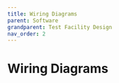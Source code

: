 ```yaml
---
title: Wiring Diagrams
parent: Software
grandparent: Test Facility Design
nav_order: 2
---
```

# Wiring Diagrams
